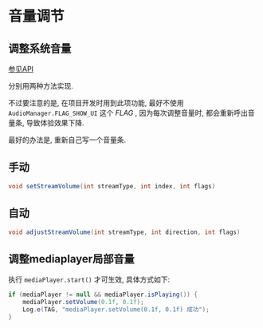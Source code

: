 # 音量调节

## 调整系统音量

[参见API](https://developer.android.com/reference/android/media/AudioManager.html)

分别用两种方法实现.

不过要注意的是, 在项目开发时用到此项功能, 最好不使用 `AudioManager.FLAG_SHOW_UI` 这个 *FLAG* , 因为每次调整音量时, 都会重新呼出音量条, 导致体验效果下降.

最好的办法是, 重新自己写一个音量条.

## 手动

```java
void setStreamVolume(int streamType, int index, int flags)
```

## 自动

```java
void adjustStreamVolume(int streamType, int direction, int flags)
```

## 调整mediaplayer局部音量

执行 `mediaPlayer.start()` 才可生效, 具体方式如下:

```java
if (mediaPlayer != null && mediaPlayer.isPlaying()) {
    mediaPlayer.setVolume(0.1f, 0.1f);
    Log.e(TAG, "mediaPlayer.setVolume(0.1f, 0.1f) 成功");
}
```